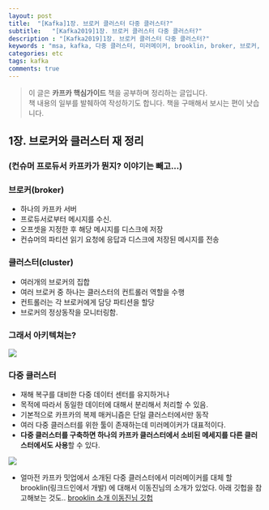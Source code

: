 ```yaml
---
layout: post
title:  "[Kafka]1장. 브로커 클러스터 다중 클러스터?"
subtitle:   "[Kafka2019]1장. 브로커 클러스터 다중 클러스터?"
description : "[Kafka2019]1장. 브로커 클러스터 다중 클러스터?"
keywords : "msa, kafka, 다중 클러스터, 미러메이커, brooklin, broker, 브로커, 카프카, 카프카란"
categories: etc
tags: kafka
comments: true
---
```



> 이 글은 **카프카 핵심가이드** 책을 공부하며 정리하는 글입니다.  
> 책 내용의 일부를 발췌하여 작성하기도 합니다.
> 책을 구매해서 보시는 편이 낫습니다.


## 1장. 브로커와 클러스터 재 정리
### (컨슈머 프로듀서 카프카가 뭔지? 이야기는 빼고...)

### 브로커(broker)
- 하나의 카프카 서버
- 프로듀서로부터 메시지를 수신.
- 오프셋을 지정한 후 해당 메시지를 디스크에 저장
- 컨슈머의 파티션 읽기 요청에 응답과 디스크에 저장된 메시지를 전송

### 클러스터(cluster)
- 여러개의 브로커의 집합
- 여러 브로커 중 하나는 클러스터의 컨트롤러 역할을 수행
- 컨트롤러는 각 브로커에게 담당 파티션을 할당
- 브로커의 정상동작을 모니터링함.

### 그래서 아키텍쳐는?
![](https://github.com/twowinsh87/twowinsh87.github.io/blob/master/assets/kafka_img/kafka-%ED%95%9C%EC%9E%A5%EC%84%A4%EB%AA%85.jpeg?raw=true)


### 다중 클러스터
- 재해 복구를 대비한 다중 데이터 센터를 유지하거나
- 목적에 따라서 동일한 데이터에 대해서 분리해서 처리할 수 있음.
- 기본적으로 카프카의 복제 매커니즘은 단일 클러스터에서만 동작
- 여러 다중 클러스터를 위한 툴이 존재하는데 미러메이커가 대표적이다.
- **다중 클러스터를 구축하면 하나의 카프카 클러스터에서 소비된 메세지를 다른 클러스터에서도 사용**할 수 있다.

![](https://github.com/twowinsh87/twowinsh87.github.io/blob/master/assets/kafka_img/kafka%20%EB%8B%A4%EC%A4%91%20%ED%81%B4%EB%9F%AC%EC%8A%A4%ED%84%B0.jpeg?raw=true)

- 얼마전 카프카 밋업에서 소개된 다중 클러스터에서 미러메이커를 대체 할 brooklin(링크드인에서 개발) 에 대해서 이동진님의 소개가 있었다. 아래 깃헙을 참고해보는 것도.. [brooklin 소개 이동진님 깃헙]([https://github.com/dongjinleekr/brooklin-docker](https://github.com/dongjinleekr/brooklin-docker))
